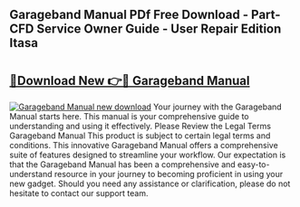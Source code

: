 ## Garageband Manual PDf Free Download - Part-CFD Service Owner Guide - User Repair Edition Itasa

# <h2><a href="http://bc45163.oget.top/?id=Garageband+Manual">🔗Download New 👉🔴 Garageband Manual</a></h2>

[![Garageband Manual new download](https://i.imgur.com/5g1atiW.png)](http://bc45163.oget.top/?id=Garageband+Manual)
Your journey with the Garageband Manual starts here. This manual is your comprehensive guide to understanding and using it effectively. Please Review the Legal Terms Garageband Manual This product is subject to certain legal terms and conditions. This innovative Garageband Manual offers a comprehensive suite of features designed to streamline your workflow. Our expectation is that the Garageband Manual has been a comprehensive and easy-to-understand resource in your journey to becoming proficient in using your new gadget. Should you need any assistance or clarification, please do not hesitate to contact our support team.
